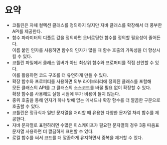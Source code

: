 요약
===

* 코틀린은 자체 컬렉션 클래스를 정의하지 않지만 자바 클래스를 확장해서 더 풍부한 API를 제공한다.       
* 함수 파라미터의 디폴트 값을 정의하면 오버로딩한 함수를 정의할 필요성이 줄어든다.                  
  이름 붙인 인자를 사용하면 함수의 인자가 많을 때 함수 호출의 가독성을 더 향상시킬 수 있다.           
* 코틀린 파일에서 클래스 멤버가 아닌 최상위 함수와 프로퍼티를 직접 선언할 수 있다.      
  이를 활용하면 코드 구조를 더 유연하게 만들 수 있다.     
* 확장 함수와 프로퍼티를 사용하면 외부 라이브러리에 정의된 클래스를 포함해        
  모든 클래스의 API를 그 클래스의 소스코드를 바꿀 필요 없이 확장할 수 있다.         
  확장 함수를 사용해도 실행 시점에 부가 비용이 들지 않는다.      
* 중위 호출을 통해 인자가 하나 밖에 없는 메서드나 확장 함수를 더 깔끔한 구문으로 호출할 수 있다.      
* 코틀린은 정규식과 일반 문자열을 처리할 때 유용한 다양한 문자열 처리 함수를 제공한다.          
* 자바 문자열로 표현하려면 수많은 이스케이프가 필요한 문자열의 경우 3중 따옴표 문자열 사용하면 더 깔끔하게 표현할 수 있다.       
* 로컬 함수를 써서 코드를 더 깔끔하게 유지하면서 중복을 제거할 수 있다.      

